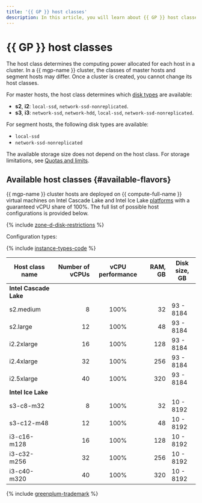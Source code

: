 ```yaml
---
title: '{{ GP }} host classes'
description: In this article, you will learn about {{ GP }} host classes.
---
```


# {{ GP }} host classes


The host class determines the computing power allocated for each host in a cluster. In a {{ mgp-name }} cluster, the classes of master hosts and segment hosts may differ. Once a cluster is created, you cannot change its host classes.


For master hosts, the host class determines which [disk types](./storage.md) are available:

* **s2**, **i2**: `local-ssd`, `network-ssd-nonreplicated`.
* **s3**, **i3**: `network-ssd`, `network-hdd`, `local-ssd`, `network-ssd-nonreplicated`.

For segment hosts, the following disk types are available:

* `local-ssd`
* `network-ssd-nonreplicated`

The available storage size does not depend on the host class. For storage limitations, see [Quotas and limits](limits.md).

## Available host classes {#available-flavors}


{{ mgp-name }} cluster hosts are deployed on {{ compute-full-name }} virtual machines on Intel Cascade Lake and Intel Ice Lake [platforms](../../compute/concepts/vm-platforms.md) with a guaranteed vCPU share of 100%. The full list of possible host configurations is provided below.

{% include [zone-d-disk-restrictions](../../_includes/mdb/ru-central1-d-local-ssd.md) %}

Configuration types:

{% include [instance-types-code](../../_includes/mdb/mgp-instance-types-code.md) %}

| Host class name | Number of vCPUs | vCPU performance | RAM, GB | Disk <br>size, GB |
|-------------------|----------------:|:-----------------------:|--------:|----------------------|
| **Intel Cascade Lake**                                                                         |
| s2.medium         |               8 | 100%                    |      32 | 93 - 8184            |
| s2.large          |              12 | 100%                    |      48 | 93 - 8184            |
| i2.2xlarge        |              16 | 100%                    |     128 | 93 - 8184            |
| i2.4xlarge        |              32 | 100%                    |     256 | 93 - 8184            |
| i2.5xlarge        |              40 | 100%                    |     320 | 93 - 8184            |
| **Intel Ice Lake**                                                                             |
| s3-c8-m32         |               8 | 100%                    |      32 | 10 - 8192            |
| s3-c12-m48        |              12 | 100%                    |      48 | 10 - 8192            |
| i3-c16-m128       |              16 | 100%                    |     128 | 10 - 8192            |
| i3-c32-m256       |              32 | 100%                    |     256 | 10 - 8192            |
| i3-c40-m320       |              40 | 100%                    |     320 | 10 - 8192            |


{% include [greenplum-trademark](../../_includes/mdb/mgp/trademark.md) %}
